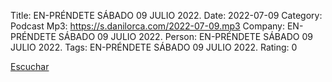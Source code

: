 Title: EN-PRÉNDETE SÁBADO 09 JULIO 2022.
Date: 2022-07-09
Category: Podcast
Mp3: https://s.danilorca.com/2022-07-09.mp3
Company: EN-PRÉNDETE SÁBADO 09 JULIO 2022.
Person: EN-PRÉNDETE SÁBADO 09 JULIO 2022.
Tags: EN-PRÉNDETE SÁBADO 09 JULIO 2022.
Rating: 0

<a href="https://s.danilorca.com/2022-07-09.mp3" type="audio/mpeg">
Escuchar
</a>
